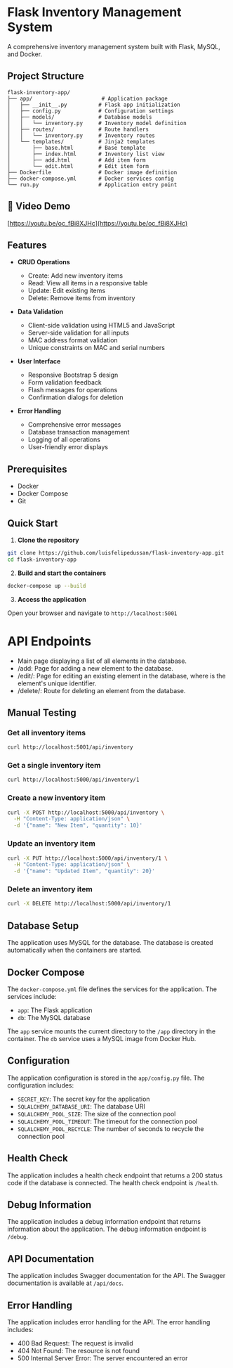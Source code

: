 # Flask Inventory Management System

A comprehensive inventory management system built with Flask, MySQL, and Docker.

## Project Structure

```
flask-inventory-app/
├── app/                      # Application package
│   ├── __init__.py          # Flask app initialization
│   ├── config.py            # Configuration settings
│   ├── models/              # Database models
│   │   └── inventory.py     # Inventory model definition
│   ├── routes/              # Route handlers
│   │   └── inventory.py     # Inventory routes
│   └── templates/           # Jinja2 templates
│       ├── base.html        # Base template
│       ├── index.html       # Inventory list view
│       ├── add.html         # Add item form
│       └── edit.html        # Edit item form
├── Dockerfile               # Docker image definition
├── docker-compose.yml       # Docker services config
└── run.py                   # Application entry point
```

## 🎥 Video Demo 
[https://youtu.be/oc_fBi8XJHc](https://youtu.be/oc_fBi8XJHc)


## Features

- **CRUD Operations**
  - Create: Add new inventory items
  - Read: View all items in a responsive table
  - Update: Edit existing items
  - Delete: Remove items from inventory

- **Data Validation**
  - Client-side validation using HTML5 and JavaScript
  - Server-side validation for all inputs
  - MAC address format validation
  - Unique constraints on MAC and serial numbers

- **User Interface**
  - Responsive Bootstrap 5 design
  - Form validation feedback
  - Flash messages for operations
  - Confirmation dialogs for deletion

- **Error Handling**
  - Comprehensive error messages
  - Database transaction management
  - Logging of all operations
  - User-friendly error displays

## Prerequisites

- Docker
- Docker Compose
- Git

## Quick Start

1. **Clone the repository**

```bash
git clone https://github.com/luisfelipedussan/flask-inventory-app.git
cd flask-inventory-app
```

2. **Build and start the containers**

```bash
docker-compose up --build
```

3. **Access the application**

Open your browser and navigate to `http://localhost:5001`

# API Endpoints 

- Main page displaying a list of all elements in the database.
- /add: Page for adding a new element to the database.
- /edit/<id>: Page for editing an existing element in the database, where <id> is the
element's unique identifier.
- /delete/<id>: Route for deleting an element from the database.

## Manual Testing

### Get all inventory items

```bash
curl http://localhost:5001/api/inventory
```

### Get a single inventory item

```bash
curl http://localhost:5000/api/inventory/1
```

### Create a new inventory item

```bash
curl -X POST http://localhost:5000/api/inventory \
  -H "Content-Type: application/json" \
  -d '{"name": "New Item", "quantity": 10}'
``` 

### Update an inventory item

```bash
curl -X PUT http://localhost:5000/api/inventory/1 \
  -H "Content-Type: application/json" \
  -d '{"name": "Updated Item", "quantity": 20}'
```

### Delete an inventory item

```bash
curl -X DELETE http://localhost:5000/api/inventory/1
```

## Database Setup

The application uses MySQL for the database. The database is created automatically when the containers are started.

## Docker Compose

The `docker-compose.yml` file defines the services for the application. The services include:

- `app`: The Flask application
- `db`: The MySQL database

The `app` service mounts the current directory to the `/app` directory in the container. The `db` service uses a MySQL image from Docker Hub.

## Configuration

The application configuration is stored in the `app/config.py` file. The configuration includes:

- `SECRET_KEY`: The secret key for the application
- `SQLALCHEMY_DATABASE_URI`: The database URI
- `SQLALCHEMY_POOL_SIZE`: The size of the connection pool
- `SQLALCHEMY_POOL_TIMEOUT`: The timeout for the connection pool
- `SQLALCHEMY_POOL_RECYCLE`: The number of seconds to recycle the connection pool

## Health Check

The application includes a health check endpoint that returns a 200 status code if the database is connected. The health check endpoint is `/health`.

## Debug Information

The application includes a debug information endpoint that returns information about the application. The debug information endpoint is `/debug`.

## API Documentation

The application includes Swagger documentation for the API. The Swagger documentation is available at `/api/docs`.

## Error Handling

The application includes error handling for the API. The error handling includes:

- 400 Bad Request: The request is invalid
- 404 Not Found: The resource is not found
- 500 Internal Server Error: The server encountered an error

